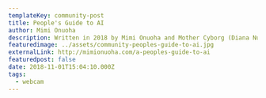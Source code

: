 ```yaml
---
templateKey: community-post
title: People's Guide to AI
author: Mimi Onuoha
description: Written in 2018 by Mimi Onuoha and Mother Cyborg (Diana Nucera), A People’s Guide to AI is a comprehensive beginner's guide to understanding AI and other data-driven tech. 
featuredimage: ../assets/community-peoples-guide-to-ai.jpg
externalLink: http://mimionuoha.com/a-peoples-guide-to-ai
featuredpost: false
date: 2018-11-01T15:04:10.000Z
tags:
  - webcam
---
```

